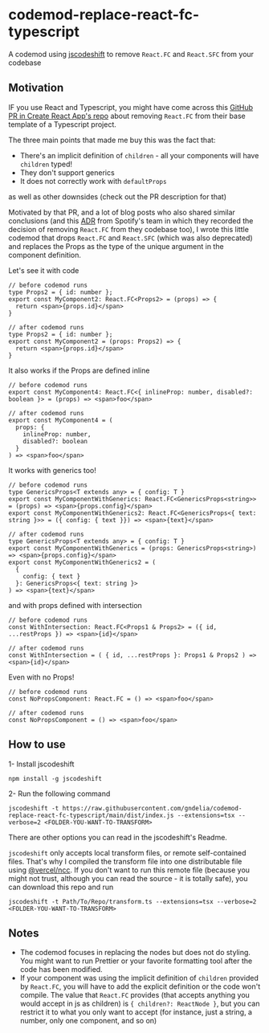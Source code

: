 # codemod-replace-react-fc-typescript

A codemod using [jscodeshift](https://github.com/facebook/jscodeshift) to remove `React.FC` and `React.SFC` from your codebase

## Motivation

IF you use React and Typescript, you might have come across this [GitHub PR in Create React App's repo](https://github.com/facebook/create-react-app/pull/8177) about removing `React.FC` from their base template of a Typescript project.

The three main points that made me buy this was the fact that:

- There's an implicit definition of `children` - all your components will have `children` typed!
- They don't support generics
- It does not correctly work with `defaultProps`

as well as other downsides (check out the PR description for that)

Motivated by that PR, and a lot of blog posts who also shared similar conclusions (and this [ADR](https://backstage.io/docs/architecture-decisions/adrs-adr006) from Spotify's team in which they recorded the decision of removing `React.FC` from they codebase too), I wrote this little codemod that drops `React.FC` and `React.SFC` (which was also deprecated) and replaces the Props as the type of the unique argument in the component definition.

Let's see it with code

```tsx
// before codemod runs
type Props2 = { id: number };
export const MyComponent2: React.FC<Props2> = (props) => {
  return <span>{props.id}</span>
}

// after codemod runs
type Props2 = { id: number };
export const MyComponent2 = (props: Props2) => {
  return <span>{props.id}</span>
}

```

It also works if the Props are defined inline

```tsx
// before codemod runs
export const MyComponent4: React.FC<{ inlineProp: number, disabled?: boolean }> = (props) => <span>foo</span>

// after codemod runs
export const MyComponent4 = (
  props: {
    inlineProp: number,
    disabled?: boolean
  }
) => <span>foo</span>
```

It works with generics too!

```tsx
// before codemod runs
type GenericsProps<T extends any> = { config: T }
export const MyComponentWithGenerics: React.FC<GenericsProps<string>> = (props) => <span>{props.config}</span>
export const MyComponentWithGenerics2: React.FC<GenericsProps<{ text: string }>> = ({ config: { text }}) => <span>{text}</span>

// after codemod runs
type GenericsProps<T extends any> = { config: T }
export const MyComponentWithGenerics = (props: GenericsProps<string>) => <span>{props.config}</span>
export const MyComponentWithGenerics2 = (
  {
    config: { text }
  }: GenericsProps<{ text: string }>
) => <span>{text}</span>
```

and with props defined with intersection

```tsx
// before codemod runs
const WithIntersection: React.FC<Props1 & Props2> = ({ id, ...restProps }) => <span>{id}</span>

// after codemod runs
const WithIntersection = ( { id, ...restProps }: Props1 & Props2 ) => <span>{id}</span>
```

Even with no Props!

```tsx
// before codemod runs
const NoPropsComponent: React.FC = () => <span>foo</span>

// after codemod runs
const NoPropsComponent = () => <span>foo</span>
```

## How to use

1- Install jscodeshift

```
npm install -g jscodeshift
```

2- Run the following command

```
jscodeshift -t https://raw.githubusercontent.com/gndelia/codemod-replace-react-fc-typescript/main/dist/index.js --extensions=tsx --verbose=2 <FOLDER-YOU-WANT-TO-TRANSFORM>
```

There are other options you can read in the jscodeshift's Readme.

`jscodeshift` only accepts local transform files, or remote self-contained files. That's why I compiled the transform file into one distributable file using [@vercel/ncc](https://github.com/vercel/ncc). If you don't want to run this remote file (because you might not trust, although you can read the source - it is totally safe), you can download this repo and run 

```
jscodeshift -t Path/To/Repo/transform.ts --extensions=tsx --verbose=2 <FOLDER-YOU-WANT-TO-TRANSFORM>
```

## Notes

- The codemod focuses in replacing the nodes but does not do styling. You might want to run Prettier or your favorite formatting tool after the code has been modified.
- If your component was using the implicit definition of `children` provided by `React.FC`, you will have to add the explicit definition or the code won't compile. The value that `React.FC` provides (that accepts anything you would accept in js as children) is `{ children?: ReactNode }`, but you can restrict it to what you only want to accept (for instance, just a string, a number, only one component, and so on)
